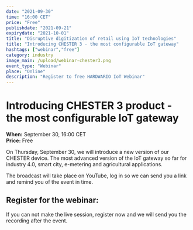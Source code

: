```yaml
---
date: "2021-09-30"
time: "16:00 CET"
price: "Free"
publishdate: "2021-09-21"
expirydate: "2021-10-01"
title: "Disruptive digitization of retail using IoT technologies"
title: "Introducing CHESTER 3 - the most configurable IoT gateway"
hashtags: ["webinar","free"]
category: industry
image_main: /upload/webinar-chester3.png
event_type: "Webinar"
place: "Online"
description: "Register to free HARDWARIO IoT Webinar"
---
```


<div class = "row">
<div class = "col pr-30">


 <h1 class="font-weight-black font-36 font-md-46 pb-20 pb-md-30 font-md-lnh48">Introducing CHESTER 3 product - the most configurable IoT gateway</h1>

<p>
<strong>When:</strong> September 30, 16:00 CET<br/>
<strong>Price:</strong> Free</p>

<p>On Thursday, September 30, we will introduce a new version of our CHESTER device. The most advanced version of the IoT gateway so far for industry 4.0, smart city, e-metering and agricultural applications.</p>
<p>The broadcast will take place on YouTube, log in so we can send you a link and remind you of the event in time.</p>


</div>
<div class = "col-12 col-md-5">
<div class = "px-10 py-20 mb-20 shadow">
<h2 class = "font-weight-black font-24 font-md-24 mb-20">Register for the webinar:</h2>
<script charset="utf-8" type="text/javascript" src="//js.hsforms.net/forms/shell.js"></script>
<script>
jQuery(window).scroll(function() {
if (!jQuery('.hbspt-form').length) {
hbspt.forms.create({
    portalId: "5453210",
    formId: "5f69fbb8-09f8-4ea5-8b21-ed87c1c1cf01"
});
}
});
</script>

<p class = "font-14 font-lnh16">If you can not make the live session, register now and we will send you the recording after the event.</p>
</div>
</div>
</div>
